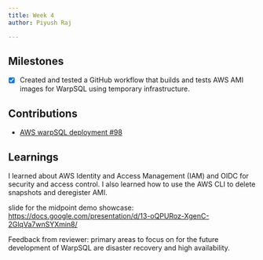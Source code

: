```yaml
---
title: Week 4
author: Piyush Raj

---
```


## Milestones
- [X] Created and tested a GitHub workflow that builds and tests AWS AMI images for WarpSQL using temporary infrastructure.

## Contributions
- [AWS warpSQL deployment #98](https://github.com/Samagra-Development/WarpSQL/pull/98)

## Learnings
I learned about AWS Identity and Access Management (IAM) and OIDC for security and access control. I also learned how to use the AWS CLI to delete snapshots and deregister AMI.

slide for the midpoint demo showcase: https://docs.google.com/presentation/d/13-oQPURoz-XgenC-2GlqVa7wnSYXmin8/

Feedback from reviewer:  primary areas to focus on for the future development of WarpSQL are disaster recovery and high availability.